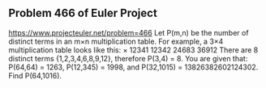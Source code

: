 ## Problem 466 of Euler Project 
https://www.projecteuler.net/problem=466
Let P(m,n) be the number of distinct terms in an m×n multiplication table.
For example, a 3×4 multiplication table looks like this:
× 12341 12342 24683 36912
There are 8 distinct terms {1,2,3,4,6,8,9,12}, therefore P(3,4) = 8.
You are given that:
P(64,64) = 1263,
P(12,345) = 1998, and
P(32,1015) = 13826382602124302.
Find P(64,1016).